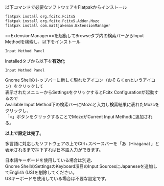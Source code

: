 以下コマンドで必要なソフトウェアをFlatpakからインストール

```bash
flatpak install org.fcitx.Fcitx5
flatpak install org.fcitx.Fcitx5.Addon.Mozc
flatpak install com.mattjakeman.ExtensionManager
```

==ExtensionManager==を起動してBrowseタブ内の検索バーからInput Methodを検索し、以下をインストール

```bash
Input Method Panel
```

Installedタブから以下を**有効化**

```bash
Input Method Panel
```

Gnome Shellのトップバーに新しく現れたアイコン（おそらくenというアイコン）をクリックして  
表示されたメニューからSettingsをクリックするとFcitx Configurationが起動するので  
Available Input Method下の検索バーにMozcと入力し検索結果に表れたMozcをクリックし、  
「<」ボタンをクリックすることでMozcがCurrent Input Methodに追加される。

**以上で設定は完了。**

多言語に対応したソフトウェアの上でCtrl+スペースバーを「あ（Hiragana）」と表示されるまで押下すれば日本語入力ができます。

日本語キーボードを使用している場合は別途、  
Gnome ShellのSettingsのKeyboard項目のInput SourcesにJapaneseを追加してEnglish (US)を削除してください。  
USキーボードを使用している場合は不要な設定です。